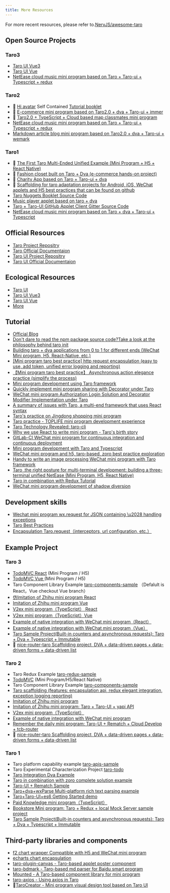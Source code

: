 ```yaml
---
title: More Resources
---
```


For more recent resources, please refer to.[NervJS/awesome-taro](https://github.com/NervJS/awesome-taro)

## Open Source Projects

### Taro3

- [Taro UI Vue3](https://b2nil.github.io/taro-ui-vue3/)
- [Taro UI Vue](https://github.com/psaren/taro-ui-vue)
- [NetEase cloud music mini program based on Taro + Taro-ui + Typescript + redux](https://github.com/lsqy/taro-music/tree/feature_upgrade_taro3.0)


### Taro2

- 💯 [Hi avatar](https://github.com/hi-our/hi-face) Self Contained [Tutorial booklet](https://www.xiaoxili.com/hi-face)
- 💯 [E-commerce mini program based on Taro2.0 + dva + Taro-ui + immer](https://github.com/jiechud/taro-mall)
- 💯 [Taro2.0 + TypeScript + Cloud based map classmates mini program](https://github.com/Mayandev/classmate-map)
- [NetEase cloud music mini program based on Taro + Taro-ui + Typescript + redux](https://github.com/lsqy/taro-music)
- [Markdown article blog mini program based on Taro2.0 + dva + Taro-ui + wemark](https://github.com/hirCodd/JavaNorthMiniApp.git)


### Taro1

- 💯 [The First Taro Multi-Ended Unified Example (Mini Program + H5 + React Native)](https://github.com/js-newbee/taro-yanxuan)
- 💯 [Fashion closet built on Taro + Dva (e-commerce hands-on project)](https://github.com/EasyTuan/taro-msparis)
- 💯 [Charity App based on Taro + Taro-ui + dva](https://github.com/hugetiny/quit-smoking)
- 💯 [Scaffolding for taro adaptation projects for Android, iOS, WeChat applets and H5 best practices that can be found on github](https://github.com/bozaigao/Taro-demo)
- [Taro Nuggets Booklet Source Code](https://github.com/o2team/taro-ebook-source)
- [Music player applet based on taro + dva](https://github.com/huangzhuangjia/taro-music)
- [Taro + Taro-UI GitHub Applet Client Gitter Source Code](https://github.com/huangjianke/Gitter)
- [NetEase cloud music mini program based on Taro + dva + Taro-ui + Typescript](https://github.com/abc-club/taro-music-ts)

## Official Resources

- [Taro Project Repositry](https://github.com/NervJS/taro)
- [Taro Official Documentaion](http://nervjs.github.io/taro)
- [Taro UI Project Repositry](https://github.com/NervJS/taro-ui)
- [Taro UI Official Documentaion](https://taro-ui.jd.com)

## Ecological Resources

- [Taro UI](https://taro-ui.jd.com)
- [Taro UI Vue3](https://b2nil.github.io/taro-ui-vue3/)
- [Taro UI Vue](https://github.com/psaren/taro-ui-vue)
- [More](https://nervjs.github.io/taro/docs/redux)

## Tutorial

- [Official Blog](https://nervjs.github.io/taro/blog)
- [Don't dare to read the npm package source code?Take a look at the philosophy behind taro init](https://juejin.im/post/5c21f4e5f265da61117a54a0)
- [Building taro + dva applications from 0 to 1 for different ends (WeChat Mini program, H5, React-Native, etc.)](https://juejin.im/post/5bb1766d5188255c3272cdd0)
- [[Mini program taro best practice] http request encapsulation (easy to use, add token, unified error logging and reporting)](https://segmentfault.com/a/1190000016533592)
- [【Mini program taro best practice】 Asynchronous action elegance practice (simplify the process)](https://segmentfault.com/a/1190000016534001)
- [Mini program development using Taro framework](https://juejin.im/post/5ba0a53af265da0ab5037234)
- [Quickly implement mini program sharing with Decorator under Taro](https://juejin.im/post/5b99da5d5188255c6f1e084e)
- [WeChat mini program Authorization Login Solution and Decorator Modifier Implementation under Taro](https://juejin.im/post/5b97a762e51d450e9649a8fd)
- [A summary of issues with Taro, a multi-end framework that uses React syntax](https://segmentfault.com/a/1190000016247153)
- [Taro's practice on Jingdong shopping  mini program](https://juejin.im/entry/5b987859e51d450ea2465ddd)
- [Taro practice - TOPLIFE mini program  development experience](https://juejin.im/post/5b3b786a6fb9a04f89780a9f)
- [Taro Technology Revealed: taro-cli](https://juejin.im/post/5b3ce041e51d45194832aaf6)
- [Why we use React to write mini program - Taro's birth story](https://juejin.im/post/5b30b476518825749e4a1d91)
- [GitLab-CI WeChat mini program for continuous integration and continuous deployment](https://zacksleo.github.io/2018/04/08/GitLab-CI%E5%BE%AE%E4%BF%A1%E5%B0%8F%E7%A8%8B%E5%BA%8F%E8%BF%9B%E8%A1%8C%E6%8C%81%E7%BB%AD%E9%9B%86%E6%88%90%E5%92%8C%E6%8C%81%E7%BB%AD%E9%83%A8%E7%BD%B2/)
- [Mini program development with Taro and Typescript](https://zacksleo.github.io/2018/06/16/%E4%BD%BF%E7%94%A8Taro%E5%92%8CTypescript%E8%BF%9B%E8%A1%8C%E5%B0%8F%E7%A8%8B%E5%BA%8F%E5%BC%80%E5%8F%91/)
- [WeChat mini program and h5, taro-based, zoro best practice exploration](https://www.jianshu.com/p/7c27dbbc080f)
- [Handy to write an image processing WeChat mini program with Taro framework](https://juejin.im/post/5c3c8c58f265da611a4813a9)
- [Taro ,the right posture for multi-terminal development: building a three-terminal unified NetEase (Mini Program, H5, React Native)](https://juejin.im/post/5c6a151f518825625e4ac830)
- [Taro in combination with Redux Tutorial](https://github.com/imageslr/taro-library#%E5%BC%95%E5%85%A5-redux)
- [WeChat mini program development of shadow diversion](https://juejin.im/post/5c788d28e51d4560a82be8d2)

## Development skills

- [Wechat mini program wx.request for JSON containing \u2028 handling exceptions](https://segmentfault.com/a/1190000015443614)
- [Taro Best Practices](https://github.com/js-newbee/taro-best-practices)
- [Encapsulation Taro.request（interceptors, url configuration, etc.）](https://github.com/TigerHee/taro-request)

## Example Project

### Taro 3

- [TodoMVC React](https://github.com/NervJS/TodoMVC/tree/react) (Mini Program / H5)
- [TodoMVC Vue ](https://github.com/NervJS/TodoMVC/tree/react) (Mini Program / H5)
- Taro Component Library Example [taro-components-sample](https://github.com/NervJS/taro-components-sample) （Defalult is React，Vue checkout Vue branch）
- [仿Imitation of Zhihu mini program React](https://github.com/NervJS/taro-zhihu-sample/tree/next)
- [Imitation of Zhihu mini program Vue](https://github.com/NervJS/taro-zhihu-sample/tree/vue)
- [V2ex mini program（TypeScript） React](https://github.com/NervJS/taro-v2ex/tree/next)
- [V2ex mini program（TypeScript）Vue](https://github.com/NervJS/taro-v2ex/tree/vue)
- [Example of native integration with WeChat mini program（React）](https://github.com/NervJS/taro-sample-weapp/tree/next)
- [Example of native integration with WeChat mini program（Vue）](https://github.com/NervJS/taro-sample-weapp/tree/vue)
- [Taro Sample Project(Built-in counters and asynchronous requests): Taro + Dva + Typescript + Immutable](https://github.com/didilinkin/tarojs-ts-cli)
- 💯 [nice-router-taro Scaffolding project, DVA + data-driven pages + data-driven forms + data-driven list](https://github.com/kala888/nice-router-taro)



### Taro 2

- Taro Redux Example [taro-redux-sample](https://github.com/NervJS/taro-redux-sample)
- [TodoMVC](https://github.com/NervJS/TodoMVC) (Mini Program/H5/React Native)
- Taro Component Library Example [taro-components-sample](https://github.com/NervJS/taro-components-sample/tree/master)
- [Taro scaffolding (features: encapsulation api, redux elegant integration, exception logging reporting)](https://github.com/wsdo/taro-kit.git)
- [Imitation of Zhihu mini program](https://github.com/NervJS/taro-zhihu-sample)
- [Imitation of Zhihu mini program: Taro + Taro-UI + yapi API](https://github.com/MoonCheung/zhihu-applet)
- [V2ex mini program（TypeScript）](https://github.com/NervJS/taro-v2ex)
- [Example of native integration with WeChat mini program](https://github.com/NervJS/taro-sample-weapp)
- [Remember the daily mini program: Taro-UI + Rematch + Cloud Develop + tcb-router](https://github.com/zhixiaoqiang/taroCloud)
- 💯 [nice-router-taro Scaffolding project, DVA + data-driven pages + data-driven forms + data-driven list](https://github.com/kala888/nice-router-taro/tree/taro2)

### Taro 1

- Taro platform capability example [taro-apis-sample](https://github.com/NervJS/taro-apis-sample)
- Taro Experimental Characterization Project [taro-todo](https://github.com/NervJS/taro-todo)
- [Taro Integration Dva Example](https://github.com/zuoge85/taro-dva)
- [Taro in combination with zoro complete solution example](https://github.com/FaureWu/ztaro)
- [Taro-UI + Rematch Sample](https://github.com/qwIvan/taro-demo-todolist)
- [Taro+dva+wxParse Multi-platform rich text parsing example](https://github.com/zcSkr/taro-dva-wxParse)
- [Taro+Taro-UI+es6  Getting Started demo](https://github.com/hyyqcweb/taro-gank)
- [Paid Knowledge mini program（TypeScript）](https://github.com/SmallRuralDog/yundocs)
- [Bookstore Mini program: Taro + Redux + local Mock Server sample project](https://github.com/imageslr/taro-library)
- [Taro Sample Project(Built-in counters and asynchronous requests): Taro + Dva + Typescript + Immutable](https://github.com/didilinkin/elf-taro-cli/tree/taro-1.2.8)

## Third-party libraries and components

- [f2 chart wrapper Compatible with H5 and WeChat mini program](https://github.com/xioxin/taro-f2)
- [echarts chart encapsulation](https://github.com/WsmDyj/echarts-for-taro)
- [taro-plugin-canvas - Taro-based applet poster component](https://github.com/chuyun/taro-plugin-canvas)
- [taro-bdmark -  Taro-based md parser for Baidu smart program](https://github.com/guozimo/taro-bdMark)
- [Mounted - A Taro-based component library for mini program](https://github.com/fjc0k/mounted)
- [taro-axios - Using axios in Taro](https://github.com/fjc0k/taro-axios)
- 🔨[TaroCreator - Mini program visual design tool based on Taro UI](https://github.com/mpfast/TaroCreator)